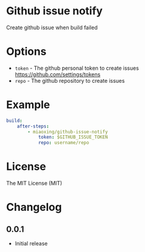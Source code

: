 # Github issue notify

Create github issue when build failed

# Options

- `token` - The github personal token to create issues https://github.com/settings/tokens
- `repo` - The github repository to create issues

# Example

```yaml
build:
    after-steps:
        - miaoxing/github-issue-notify
            token: $GITHUB_ISSUE_TOKEN
            repo: username/repo
```

# License

The MIT License (MIT)

# Changelog

## 0.0.1

- Initial release